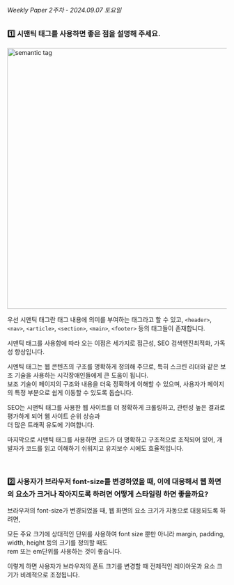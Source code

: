 ###### Weekly Paper 2주차 - 2024.09.07 토요일

### 1️⃣ 시맨틱 태그를 사용하면 좋은 점을 설명해 주세요.

<img src="https://i0.wp.com/seo.tbwakorea.com/wp-content/uploads/2023/09/%EC%8B%9C%EB%A7%A8%ED%8B%B1-%ED%83%9C%EA%B7%B8_html.png?w=1920&ssl=1" alt="semantic tag" width="600px">

<br>

우선 시맨틱 태그란 태그 내용에 의미를 부여하는 태그라고 할 수 있고, `<header>`, `<nav>`, `<article>`, `<section>`, `<main>`, `<footer>` 등의 태그들이 존재합니다.

시맨틱 태그를 사용함에 따라 오는 이점은 세가지로 접근성, SEO 검색엔진최적화, 가독성 향상입니다.

시멘틱 태그는 웹 콘텐츠의 구조를 명확하게 정의해 주므로, 특히 스크린 리더와 같은 보조 기술을 사용하는 시각장애인들에게 큰 도움이 됩니다.<br>
보조 기술이 페이지의 구조와 내용을 더욱 정확하게 이해할 수 있으며, 사용자가 페이지의 특정 부분으로 쉽게 이동할 수 있도록 돕습니다.

SEO는 시맨틱 태그를 사용한 웹 사이트를 더 정확하게 크롤링하고, 관련성 높은 결과로 평가하게 되어 웹 사이트 순위 상승과<br>
더 많은 트래픽 유도에 기여합니다.

마지막으로 시맨틱 태그를 사용하면 코드가 더 명확하고 구조적으로 조직되어 있어, 개발자가 코드를 읽고 이해하기 쉬워지고 유지보수 시에도 효율적입니다.

<br>

### 2️⃣ 사용자가 브라우저 font-size를 변경하였을 때, 이에 대응해서 웹 화면의 요소가 크거나 작아지도록 하려면 어떻게 스타일링 하면 좋을까요?

브라우저의 font-size가 변경되었을 때, 웹 화면의 요소 크기가 자동으로 대응되도록 하려면,

모든 주요 크기에 상대적인 단위를 사용하여 font size 뿐만 아니라 margin, padding, width, height 등의 크기를 정의할 때도<br>
rem 또는 em단위를 사용하는 것이 좋습니다.

이렇게 하면 사용자가 브라우저의 폰트 크기를 변경할 때 전체적인 레이아웃과 요소 크기가 비례적으로 조정됩니다.
